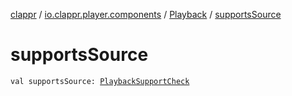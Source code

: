 [clappr](../../index.md) / [io.clappr.player.components](../index.md) / [Playback](index.md) / [supportsSource](./supports-source.md)

# supportsSource

`val supportsSource: `[`PlaybackSupportCheck`](../-playback-support-check.md)
